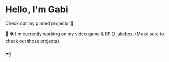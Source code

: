 # Hello, I'm Gabi

Check out my pinned projects! 📌 

🦈 🛠️ I'm currently working on my video game & RFID jukebox. (Make sure to check out those projects)

### =] 


<!--
**Beenana02/Beenana02** is a ✨ _special_ ✨ repository because its `README.md` (this file) appears on your GitHub profile.

Here are some ideas to get you started:

- 🔭 I’m currently working on ...
- 🌱 I’m currently learning ...
- 👯 I’m looking to collaborate on ...
- 🤔 I’m looking for help with ...
- 💬 Ask me about ...
- 📫 How to reach me: ...
- 😄 Pronouns: ...
- ⚡ Fun fact: ...
-->
